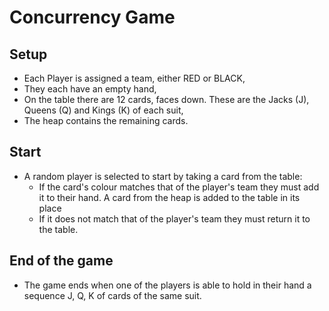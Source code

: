 # Concurrency Game

## Setup
  - Each Player is assigned a team, either RED or BLACK,
  - They each have an empty hand,
  - On the table there are 12 cards, faces down. These are the Jacks (J), Queens (Q) and Kings (K) of each suit,
  - The heap contains the remaining cards.

## Start
- A random player is selected to start by taking a card from the table:
  - If the card's colour matches that of the player's team they must add it to their hand. A card from the heap is added to the table in its place
  - If it does not match that of the player's team they must return it to the table.

## End of the game
- The game ends when one of the players is able to hold in their hand a sequence J, Q, K of cards of the same suit.